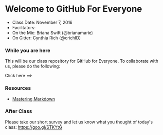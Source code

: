 # Welcome to GitHub For Everyone

- Class Date: November 7, 2016
- Facilitators:
 - On the Mic: Briana Swift (@brianamarie)
 - On Gitter: Cynthia Rich (@crichID)

### While you are here

This will be our class repository for GitHub for Everyone. To collaborate with us, please do the following:

Click here ==>

### Resources

- [Mastering Markdown](https://guides.github.com/features/mastering-markdown/)

### After Class

Please take our short survey and let us know what you thought of today's class: https://goo.gl/6TKYtG
